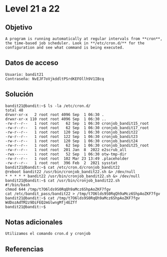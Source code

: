 # Level 21 a 22

## Objetivo
	A program is running automatically at regular intervals from **cron**, the time-based job scheduler. Look in **/etc/cron.d/** for the configuration and see what command is being executed.
## Datos de acceso
	Usuario: bandit21
	Contraseña: NvEJF7oVjkddltPSrdKEFOllh9V1IBcq
## Solución
	bandit21@bandit:~$ ls -la /etc/cron.d/
	total 48
	drwxr-xr-x   2 root root 4096 Sep  1 06:30 .
	drwxr-xr-x 110 root root 4096 Sep  1 06:30 ..
	-rw-r--r--   1 root root   62 Sep  1 06:30 cronjob_bandit15_root
	-rw-r--r--   1 root root   62 Sep  1 06:30 cronjob_bandit17_root
	-rw-r--r--   1 root root  120 Sep  1 06:30 cronjob_bandit22
	-rw-r--r--   1 root root  122 Sep  1 06:30 cronjob_bandit23
	-rw-r--r--   1 root root  120 Sep  1 06:30 cronjob_bandit24
	-rw-r--r--   1 root root   62 Sep  1 06:30 cronjob_bandit25_root
	-rw-r--r--   1 root root  201 Jan  8  2022 e2scrub_all
	-rwx------   1 root root   52 Sep  1 06:30 otw-tmp-dir
	-rw-r--r--   1 root root  102 Mar 23 13:49 .placeholder
	-rw-r--r--   1 root root  396 Feb  2  2021 sysstat
	bandit21@bandit:~$ cat /etc/cron.d/cronjob_bandit22
	@reboot bandit22 /usr/bin/cronjob_bandit22.sh &> /dev/null
	* * * * * bandit22 /usr/bin/cronjob_bandit22.sh &> /dev/null
	bandit21@bandit:~$ cat /usr/bin/cronjob_bandit22.sh
	#!/bin/bash
	chmod 644 /tmp/t7O6lds9S0RqQh9aMcz6ShpAoZKF7fgv
	cat /etc/bandit_pass/bandit22 > /tmp/t7O6lds9S0RqQh9aMcz6ShpAoZKF7fgv
	bandit21@bandit:~$ cat /tmp/t7O6lds9S0RqQh9aMcz6ShpAoZKF7fgv
	WdDozAdTM2z9DiFEQ2mGlwngMfj4EZff
	bandit21@bandit:~$
## Notas adicionales
	Utilizamos el comando cron.d y cronjob
## Referencias 